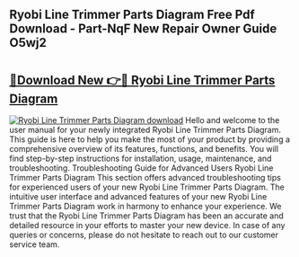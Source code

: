 ## Ryobi Line Trimmer Parts Diagram Free Pdf Download - Part-NqF New Repair Owner Guide O5wj2

# <h2><a href="http://dfm6jz.blite.top/?on=Ryobi+Line+Trimmer+Parts+Diagram">🔗Download New 👉🔴 Ryobi Line Trimmer Parts Diagram</a></h2>

[![Ryobi Line Trimmer Parts Diagram download](https://i.imgur.com/lujVjoI.png)](http://dfm6jz.blite.top/?on=Ryobi+Line+Trimmer+Parts+Diagram)
Hello and welcome to the user manual for your newly integrated Ryobi Line Trimmer Parts Diagram. This guide is here to help you make the most of your product by providing a comprehensive overview of its features, functions, and benefits. You will find step-by-step instructions for installation, usage, maintenance, and troubleshooting. Troubleshooting Guide for Advanced Users Ryobi Line Trimmer Parts Diagram This section offers advanced troubleshooting tips for experienced users of your new Ryobi Line Trimmer Parts Diagram. The intuitive user interface and advanced features of your new Ryobi Line Trimmer Parts Diagram work in harmony to enhance your experience. We trust that the Ryobi Line Trimmer Parts Diagram has been an accurate and detailed resource in your efforts to master your new device. In case of any queries or concerns, please do not hesitate to reach out to our customer service team.
